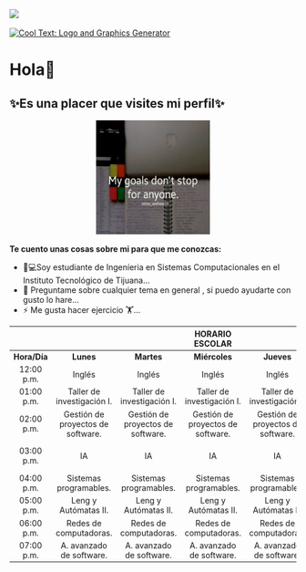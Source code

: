![](https://images.cooltext.com/5466550.png)

<a href="http://cooltext.com" target="_top"><img src="https://cooltext.com/images/ct_pixel.gif" width="80" height="15" alt="Cool Text: Logo and Graphics Generator" border="0" /></a>
# Hola👋
## **✨Es una placer que visites mi perfil**✨  
<p align="center">
    <img alt="OB" src="https://github.com/DianaHFer/DianaHFer/blob/master/Images/OB.jpg" width=200 height=200>
</p>

**Te cuento unas cosas sobre mi para que me conozcas:**

- 👩💻Soy estudiante de Ingeníeria en Sistemas Computacionales en el Instituto Tecnológico de Tijuana...
- 💬 Preguntame sobre cualquier tema en general , si puedo ayudarte con gusto lo hare...
- ⚡ Me gusta hacer ejercicio 🏋...


|             |                       |                       | **HORARIO ESCOLAR**   |                       |                      |
|:----------: |:---------------------:|:---------------------:|:---------------------:|:---------------------:|:--------------------:|
| **Hora/Día**| **Lunes**             |**Martes**             | **Miércoles**         | **Jueves**            | **Viernes**          |
| 12:00 p.m.  | Inglés                | Inglés                | Inglés                | Inglés                | Inglés               |
| 01:00 p.m.  | Taller de investigación I.     |Taller de investigación I.     | Taller de investigación I.     |Taller de investigación I.     |     |
| 02:00 p.m.  | Gestión de proyectos de software. | Gestión de proyectos de software. |Gestión de proyectos de software. |Gestión de proyectos de software. | Gestión de proyectos de software.                     |
| 03:00 p.m.  | IA    | IA    | IA    | IA    |      Gestión de proyectos de software.                |
| 04:00 p.m.  | Sistemas programables.        |Sistemas programables.       | Sistemas programables. | Sistemas programables.      |                      |
| 05:00 p.m.  | Leng y Autómatas II.   | Leng y Autómatas II.   | Leng y Autómatas II.   | Leng y Autómatas II.   | Leng y Autómatas II.  |
| 06:00 p.m.  | Redes de computadoras.  |Redes de computadoras.  | Redes de computadoras.  | Redes de computadoras.  | Redes de computadoras.|
| 07:00 p.m.  |A. avanzado de software. |A. avanzado de software.|A. avanzado de software. |A. avanzado de software. |  A. avanzado de software.                    |




